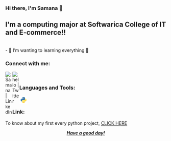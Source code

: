 ### Hi there, I'm Samana 👋

## I'm a computing major at Softwarica College of IT and E-commerce!!
<br />
- 👾 I’m wanting to learning everything 🤣

### Connect with me:
<img align="left" alt="Samana | LinkedIn" width="22px" src="https://cdn.jsdelivr.net/npm/simple-icons@v3/icons/linkedin.svg" />
<img align="left" alt="hello | Twitter" width="22px" src="https://cdn.jsdelivr.net/npm/simple-icons@v3/icons/twitter.svg" />

<br />

### Languages and Tools:
<img align="left" alt="Terminal" width="26px" src="https://raw.githubusercontent.com/github/explore/80688e429a7d4ef2fca1e82350fe8e3517d3494d/topics/python/python.png" />

<br/>

### Link:

To know about my first every python project, [CLICK HERE](https://youtu.be/pVisSXJ5nl8)
<p align="center"><b><u><i> Have a good day! </i></u></b><p>

[linkedin]:https://www.linkedin.com/in/samana-shrestha-848278210/
[twitter]:https://twitter.com/SamanaShrestha5